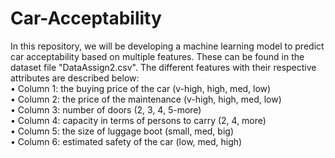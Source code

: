 # Car-Acceptability
In this repository, we will be developing a machine learning model to predict car acceptability based on multiple features. These can be found in the dataset file "DataAssign2.csv". The different features with their respective attributes are described below:\
• Column 1: the buying price of the car (v-high, high, med, low)\
• Column 2: the price of the maintenance (v-high, high, med, low)\
• Column 3: number of doors (2, 3, 4, 5-more)\
• Column 4: capacity in terms of persons to carry (2, 4, more)\
• Column 5: the size of luggage boot (small, med, big)\
• Column 6: estimated safety of the car (low, med, high)
